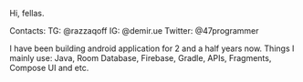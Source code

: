Hi, fellas. 

Contacts:
TG: @razzaqoff
IG: @demir.ue
Twitter: @47programmer

I have been building android application for 2 and a half years now. 
Things I mainly use: Java, Room Database, Firebase, Gradle, APIs, Fragments, Compose UI and etc.
